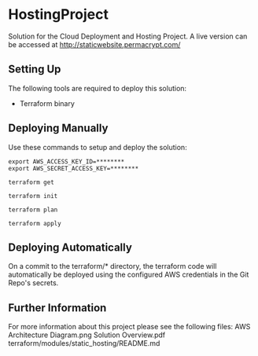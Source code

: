 # HostingProject
Solution for the Cloud Deployment and Hosting Project.
A live version can be accessed at http://staticwebsite.permacrypt.com/

## Setting Up
The following tools are required to deploy this solution:
- Terraform binary

## Deploying Manually
Use these commands to setup and deploy the solution:
```
export AWS_ACCESS_KEY_ID=********
export AWS_SECRET_ACCESS_KEY=********
```
```
terraform get
```
```
terraform init
```
```
terraform plan
```
```
terraform apply
```

## Deploying Automatically
On a commit to the terraform/* directory, the terraform code will automatically be deployed using the configured AWS credentials in the Git Repo's secrets.

## Further Information
For more information about this project please see the following files:
AWS Architecture Diagram.png
Solution Overview.pdf
terraform/modules/static_hosting/README.md